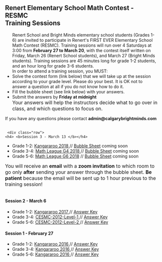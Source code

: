 <div class="row">
      <h2> Renert Elementary School Math Contest - <b>RESMC</b> <br> Training Sessions </h2>
   <p>
      <ul>
         Renert School and Bright Minds elementary school students (Grades 1-6) are invited to participate in Renert's FIRST EVER Elementary School Math Contest (RESMC). Training sessions will run over 4 Saturdays at 3:00 from <b>February 27 to March 20</b>, with the contest itself written on Friday, March 26 (Renert School students), and March 27 (Bright Minds students). Training sessions are 45 minutes long for grade 1-2 students, and an hour long for grade 3-6 students.
      <br>  In order to attend a training session, you MUST:
            <li> Solve the contest form (link below) that we will take up at the session according to your grade level. Please do your best. It is OK not to answer a question at all if you do not know how to do it.</li> 
            <li> Fill the bubble sheet (see link below) with your answers.</li>
            <li > Submit the answers by <b>Friday at midnight</b></li>
            <font size="3">Your answers will help the instructors decide what to go over in class, and which questions to focus on.</font> 
               </ul>     
   </p>
     If you have any questions please contact <b>admin@calgarybrightminds.com</b>
 <br><br>
   
     <div class="row">
    <h4> <b>Session 3 - March 13 </b></h4>
   <p>
      <ul>
        <li> Grade 1-2:  <a href="https://renertmath.github.io/contests/Kangaroo 2018-G12 Mar13.pdf" target="_blank">Kangararoo 2018 </a>  // <a href="https://forms.gle/DwBbPmjQSYYFaNze8" target="_blank">Bubble Sheet</a> coming soon </li> 
        <li> Grade 3-4:  <a href="https://renertmath.github.io/contests/Math League G4 2018.pdf" target="_blank">Math League G4 2018 </a>  // <a href="https://forms.gle/DwBbPmjQSYYFaNze8" target="_blank">Bubble Sheet</a> coming soon </li>
         <li> Grade 5-6:  <a href="https://renertmath.github.io/contests/Math League G6 2018.pdf" target="_blank">Math League G6 2018</a>  // <a href="https://forms.gle/DwBbPmjQSYYFaNze8" target="_blank">Bubble Sheet</a> coming soon </li>
    </ul> 
    </p>  
     <font size="3"> You will receive an <b>email</b> with a <b>zoom invitation</b> to which room to go only <b>after</b> sending your answer through the bubble sheet. <b> Be patient</b> because the email will be sent up to 1 hour previous to the training session! </font>
<br>     
<br>
    <div class="row">
    <h4> Session 2 - March 6 </h4>
   <p>
      <ul>
        <li> Grade 1-2:  <a href="https://renertmath.github.io/contests/Kangaroo%202017%20G12%20Mar6.pdf" target="_blank">Kangararoo 2017 </a>  // <a href="https://renertmath.github.io/contests/Kangaroo 2017 G12 Mar6 KEY only.pdf" target="_blank">Answer Key</a>  </li> 
        <li> Grade 3-4:  <a href="https://renertmath.github.io/contests/CESMC-2012-Level-1-Contest-Paper.pdf" target="_blank">CESMC-2012-Level-1 </a>  // <a href="https://renertmath.github.io/contests/CESMC-2012-Level-1-Answers.pdf" target="_blank">Answer Key</a> </li>
         <li> Grade 5-6:  <a href="https://renertmath.github.io/contests/CESMC-2012-Level-2-Contest-Paper.pdf" target="_blank">CESMC-2012-Level-2 </a>  // <a href="https://renertmath.github.io/contests/CESMC-2012-Level-2-Answers.pdf" target="_blank">Answer Key</a> </li>
    </ul> 
    </p>  

<div class="row">
    <h4> Session 1 - February 27 </h4>
   <p>
      <ul>
        <li> Grade 1-2:  <a href="https://renertmath.github.io/contests/Kangaroo%202016%20G12%20Feb%2027.pdf" target="_blank">Kangararoo 2016 </a>  //  <a href="https://renertmath.github.io/contests/2016gr0102eKEY%20only.pdf" target="_blank">Answer Key</a></li>
        <li> Grade 3-4:  <a href="https://renertmath.github.io/contests/Kangaroo%202016%20G34%20Feb27.pdf" target="_blank">Kangararoo 2016 </a>  //  <a href="https://renertmath.github.io/contests/2016gr0304eKEY%20only.pdf" target="_blank">Answer Key</a> </li>
         <li> Grade 5-6:  <a href="https://renertmath.github.io/contests/Kangaroo%202016%20G56%20Feb27.pdf" target="_blank">Kangararoo 2016 </a>  //  <a href="https://renertmath.github.io/contests/2016gr0506eKEY%20only.pdf" target="_blank">Answer Key</a> </li>
      </ul> 
       </p>
